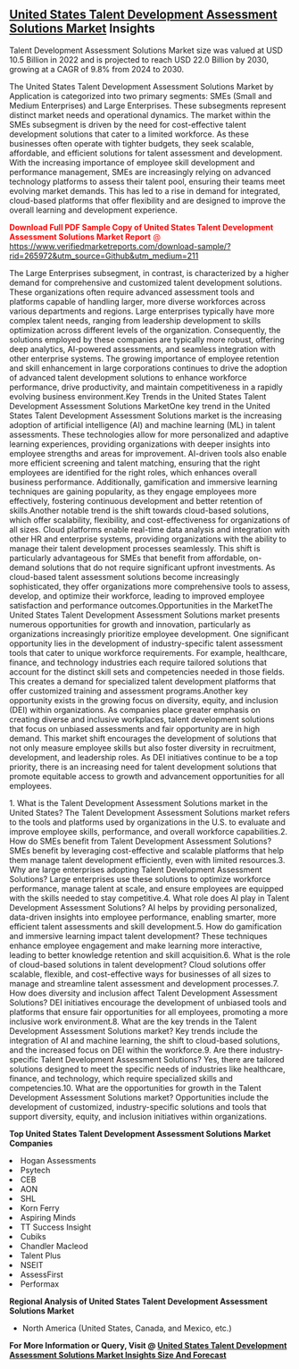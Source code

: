 <h2><a href="https://www.verifiedmarketreports.com/download-sample/?rid=265972&amp;utm_source=Github&amp;utm_medium=211" target="_blank">United States Talent Development Assessment Solutions Market</a> Insights</h2><p>Talent Development Assessment Solutions Market size was valued at USD 10.5 Billion in 2022 and is projected to reach USD 22.0 Billion by 2030, growing at a CAGR of 9.8% from 2024 to 2030.</p><p><p>The United States Talent Development Assessment Solutions Market by Application is categorized into two primary segments: SMEs (Small and Medium Enterprises) and Large Enterprises. These subsegments represent distinct market needs and operational dynamics. The market within the SMEs subsegment is driven by the need for cost-effective talent development solutions that cater to a limited workforce. As these businesses often operate with tighter budgets, they seek scalable, affordable, and efficient solutions for talent assessment and development. With the increasing importance of employee skill development and performance management, SMEs are increasingly relying on advanced technology platforms to assess their talent pool, ensuring their teams meet evolving market demands. This has led to a rise in demand for integrated, cloud-based platforms that offer flexibility and are designed to improve the overall learning and development experience.<p><span class=""><span style="color: #ff0000;"><strong>Download Full PDF Sample Copy of United States Talent Development Assessment Solutions Market Report</strong> @ </span><a href="https://www.verifiedmarketreports.com/download-sample/?rid=265972&amp;utm_source=Github&amp;utm_medium=211" target="_blank">https://www.verifiedmarketreports.com/download-sample/?rid=265972&amp;utm_source=Github&amp;utm_medium=211</a></span></p>The Large Enterprises subsegment, in contrast, is characterized by a higher demand for comprehensive and customized talent development solutions. These organizations often require advanced assessment tools and platforms capable of handling larger, more diverse workforces across various departments and regions. Large enterprises typically have more complex talent needs, ranging from leadership development to skills optimization across different levels of the organization. Consequently, the solutions employed by these companies are typically more robust, offering deep analytics, AI-powered assessments, and seamless integration with other enterprise systems. The growing importance of employee retention and skill enhancement in large corporations continues to drive the adoption of advanced talent development solutions to enhance workforce performance, drive productivity, and maintain competitiveness in a rapidly evolving business environment.Key Trends in the United States Talent Development Assessment Solutions MarketOne key trend in the United States Talent Development Assessment Solutions market is the increasing adoption of artificial intelligence (AI) and machine learning (ML) in talent assessments. These technologies allow for more personalized and adaptive learning experiences, providing organizations with deeper insights into employee strengths and areas for improvement. AI-driven tools also enable more efficient screening and talent matching, ensuring that the right employees are identified for the right roles, which enhances overall business performance. Additionally, gamification and immersive learning techniques are gaining popularity, as they engage employees more effectively, fostering continuous development and better retention of skills.Another notable trend is the shift towards cloud-based solutions, which offer scalability, flexibility, and cost-effectiveness for organizations of all sizes. Cloud platforms enable real-time data analysis and integration with other HR and enterprise systems, providing organizations with the ability to manage their talent development processes seamlessly. This shift is particularly advantageous for SMEs that benefit from affordable, on-demand solutions that do not require significant upfront investments. As cloud-based talent assessment solutions become increasingly sophisticated, they offer organizations more comprehensive tools to assess, develop, and optimize their workforce, leading to improved employee satisfaction and performance outcomes.Opportunities in the MarketThe United States Talent Development Assessment Solutions market presents numerous opportunities for growth and innovation, particularly as organizations increasingly prioritize employee development. One significant opportunity lies in the development of industry-specific talent assessment tools that cater to unique workforce requirements. For example, healthcare, finance, and technology industries each require tailored solutions that account for the distinct skill sets and competencies needed in those fields. This creates a demand for specialized talent development platforms that offer customized training and assessment programs.Another key opportunity exists in the growing focus on diversity, equity, and inclusion (DEI) within organizations. As companies place greater emphasis on creating diverse and inclusive workplaces, talent development solutions that focus on unbiased assessments and fair opportunity are in high demand. This market shift encourages the development of solutions that not only measure employee skills but also foster diversity in recruitment, development, and leadership roles. As DEI initiatives continue to be a top priority, there is an increasing need for talent development solutions that promote equitable access to growth and advancement opportunities for all employees.<p>1. What is the Talent Development Assessment Solutions market in the United States? The Talent Development Assessment Solutions market refers to the tools and platforms used by organizations in the U.S. to evaluate and improve employee skills, performance, and overall workforce capabilities.2. How do SMEs benefit from Talent Development Assessment Solutions? SMEs benefit by leveraging cost-effective and scalable platforms that help them manage talent development efficiently, even with limited resources.3. Why are large enterprises adopting Talent Development Assessment Solutions? Large enterprises use these solutions to optimize workforce performance, manage talent at scale, and ensure employees are equipped with the skills needed to stay competitive.4. What role does AI play in Talent Development Assessment Solutions? AI helps by providing personalized, data-driven insights into employee performance, enabling smarter, more efficient talent assessments and skill development.5. How do gamification and immersive learning impact talent development? These techniques enhance employee engagement and make learning more interactive, leading to better knowledge retention and skill acquisition.6. What is the role of cloud-based solutions in talent development? Cloud solutions offer scalable, flexible, and cost-effective ways for businesses of all sizes to manage and streamline talent assessment and development processes.7. How does diversity and inclusion affect Talent Development Assessment Solutions? DEI initiatives encourage the development of unbiased tools and platforms that ensure fair opportunities for all employees, promoting a more inclusive work environment.8. What are the key trends in the Talent Development Assessment Solutions market? Key trends include the integration of AI and machine learning, the shift to cloud-based solutions, and the increased focus on DEI within the workforce.9. Are there industry-specific Talent Development Assessment Solutions? Yes, there are tailored solutions designed to meet the specific needs of industries like healthcare, finance, and technology, which require specialized skills and competencies.10. What are the opportunities for growth in the Talent Development Assessment Solutions market? Opportunities include the development of customized, industry-specific solutions and tools that support diversity, equity, and inclusion initiatives within organizations.</p></p><p><strong>Top United States Talent Development Assessment Solutions Market Companies</strong></p><div data-test-id=""><p><li>Hogan Assessments</li><li> Psytech</li><li> CEB</li><li> AON</li><li> SHL</li><li> Korn Ferry</li><li> Aspiring Minds</li><li> TT Success Insight</li><li> Cubiks</li><li> Chandler Macleod</li><li> Talent Plus</li><li> NSEIT</li><li> AssessFirst</li><li> Performax</li></p><div><strong>Regional Analysis of&nbsp;United States Talent Development Assessment Solutions Market</strong></div><ul><li dir="ltr"><p dir="ltr">North America&nbsp;(United States, Canada, and Mexico, etc.)</p></li></ul><p><strong>For More Information or Query, Visit @&nbsp;</strong><strong><a href="https://www.verifiedmarketreports.com/product/talent-development-assessment-solutions-market/?utm_source=Github&amp;utm_medium=211" target="_blank">United States Talent Development Assessment Solutions Market Insights Size And Forecast</a></strong></p></div>
